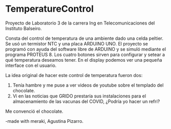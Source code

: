 # TemperatureControl
Proyecto de Laboratorio 3 de la carrera Ing en Telecomunicaciones del Instituto Balseiro.

Consta del control de temperatura de una ambiente dado una celda peltier. Se usó un termistor NTC y una placa ARDUINO UNO. El proyecto se programó con ayuda del software libre de ARDUINO y se simuló mediante el programa PROTEUS 8.
Los cuatro botones sirven para configurar y setear a qué temperatura deseamos tener.
En el display podemos ver una pequeña interface con el usuario.

La idea original de hacer este control de temperatura fueron dos: 
 1) Tenía hambre y me puse a ver videos de youtube sobre el templado del chocolate.
 2) Vi en las noticias que GRIDO prestaría sus instalaciones para el almacenamiento de las vacunas del COVID, ¿Podría yo hacer un refri?
 
 Me convenció el chocolate.
 
 -made with meraki, Agustina Pizarro.
